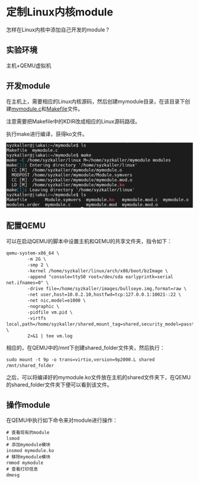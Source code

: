 # 定制Linux内核module

怎样在Linux内核中添加自己开发的module？

## 实验环境

主机+QEMU虚拟机

## 开发module

在主机上，需要相应的Linux内核源码，然后创建mymodule目录，在该目录下创建[mymodule.c](mymodule/mymodule.c)和[Makefile](mymodule/Makefile)文件。

注意需要把Makefile中的KDIR改成相应的Linux源码路径。

执行make进行编译，获得ko文件。

![1738977083190](image/02_my_linux_module/1738977083190.png)

## 配置QEMU

可以在启动QEMU的脚本中设置主机和QEMU的共享文件夹，指令如下：

```
qemu-system-x86_64 \
        -m 2G \
        -smp 2 \
        -kernel /home/syzkaller/linux/arch/x86/boot/bzImage \
        -append "console=ttyS0 root=/dev/sda earlyprintk=serial net.ifnames=0" \
        -drive file=/home/syzkaller/images/bullseye.img,format=raw \
        -net user,host=10.0.2.10,hostfwd=tcp:127.0.0.1:10021-:22 \
        -net nic,model=e1000 \
        -nographic \
        -pidfile vm.pid \
        -virtfs local,path=/home/syzkaller/shared,mount_tag=shared,security_model=passthrough \
        2>&1 | tee vm.log
```

相应的，在QEMU中的/mnt下创建shared_folder文件夹，然后执行：

```
sudo mount -t 9p -o trans=virtio,version=9p2000.L shared /mnt/shared_folder
```

之后，可以将编译好的mymodule.ko文件放在主机的shared文件夹下，在QEMU的shared_folder文件夹下便可以看到该文件。

## 操作module

在QEMU中执行如下命令来对module进行操作：

```
# 查看现有的module
lsmod
# 添加mymodule模块
insmod mymodule.ko
# 移除mymodule模块
rmmod mymodule
# 查看打印信息
dmesg
```

